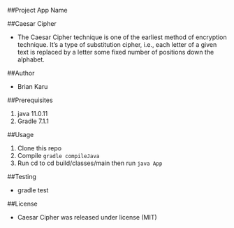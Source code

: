 ##Project App Name

##Caesar Cipher
 - The Caesar Cipher technique is one of the earliest method of encryption technique. It’s a type of substitution cipher, i.e., each letter of a given text is replaced by a letter some fixed number of positions down the alphabet.

##Author
- Brian Karu

##Prerequisites
1. java 11.0.11
2. Gradle 7.1.1

##Usage
1. Clone this repo
2. Compile  `gradle compileJava`
3. Run cd to cd build/classes/main then run `java App`

##Testing
 - gradle test
 
##License
- Caesar Cipher was released under license (MIT)